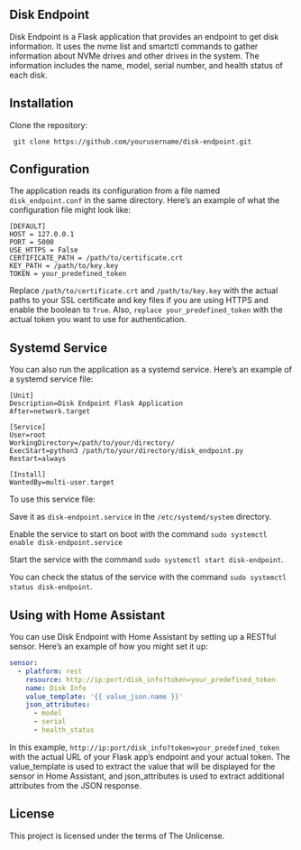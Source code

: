 ## Disk Endpoint

Disk Endpoint is a Flask application that provides an endpoint to get disk information. It uses the nvme list and smartctl commands to gather information about NVMe drives and other drives in the system. The information includes the name, model, serial number, and health status of each disk.
## Installation

Clone the repository:

     git clone https://github.com/yourusername/disk-endpoint.git

## Configuration

The application reads its configuration from a file named `disk_endpoint.conf` in the same directory. Here’s an example of what the configuration file might look like:
```
[DEFAULT]
HOST = 127.0.0.1
PORT = 5000
USE_HTTPS = False
CERTIFICATE_PATH = /path/to/certificate.crt
KEY_PATH = /path/to/key.key
TOKEN = your_predefined_token
```
Replace `/path/to/certificate.crt` and `/path/to/key.key` with the actual paths to your SSL certificate and key files if you are using HTTPS and enable the boolean to `True`. Also, `replace your_predefined_token` with the actual token you want to use for authentication.
## Systemd Service

You can also run the application as a systemd service. Here’s an example of a systemd service file:
```systemd
[Unit]
Description=Disk Endpoint Flask Application
After=network.target

[Service]
User=root
WorkingDirectory=/path/to/your/directory/
ExecStart=python3 /path/to/your/directory/disk_endpoint.py
Restart=always

[Install]
WantedBy=multi-user.target
```

To use this service file:

Save it as `disk-endpoint.service` in the `/etc/systemd/system` directory.

Enable the service to start on boot with the command `sudo systemctl enable disk-endpoint.service`

Start the service with the command `sudo systemctl start disk-endpoint`.

You can check the status of the service with the command `sudo systemctl status disk-endpoint`.
## Using with Home Assistant

You can use Disk Endpoint with Home Assistant by setting up a RESTful sensor. Here’s an example of how you might set it up:

```yaml
sensor:
  - platform: rest
    resource: http://ip:port/disk_info?token=your_predefined_token
    name: Disk Info
    value_template: '{{ value_json.name }}'
    json_attributes:
      - model
      - serial
      - health_status
```
In this example, `http://ip:port/disk_info?token=your_predefined_token` with the actual URL of your Flask app’s endpoint and your actual token. The value_template is used to extract the value that will be displayed for the sensor in Home Assistant, and json_attributes is used to extract additional attributes from the JSON response.
## License

This project is licensed under the terms of The Unlicense.
